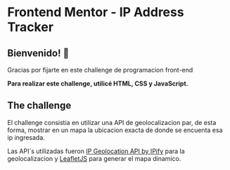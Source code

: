# Frontend Mentor - IP Address Tracker

## Bienvenido! 👋

Gracias por fijarte en este challenge de programacion front-end


**Para realizar este challenge, utilicé HTML, CSS y JavaScript.**

## The challenge

El challenge consistia en utilizar una API de geolocalizacion par, de esta forma, mostrar en un mapa la ubicacion exacta de donde se encuenta esa ip ingresada.

Las API´s utilizadas fueron [IP Geolocation API by IPify](https://geo.ipify.org/) para la geolocalizacion y [LeafletJS](https://leafletjs.com/) para generar el mapa dinamico.
